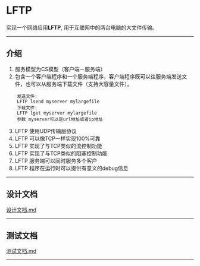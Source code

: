 # LFTP
实现一个网络应用**LFTP**, 用于互联网中的两台电脑的大文件传输。

---
## 介绍
1. 服务模型为CS模型（客户端－服务端）　
2. 包含一个客户端程序和一个服务端程序，客户端程序既可以往服务端发送文件，也可以从服务端下载文件（支持大容量文件）。
```
    发送文件:
    LFTP lsend myserver mylargefile
    下载文件:
    LFTP lget myserver mylargefile
    参数 myserver可以是url地址或者ip地址
```

3. LFTP 使用UDP传输层协议
4. LFTP 可以像TCP一样实现100%可靠
5. LFTP 实现了与TCP类似的流控制功能
6. LFTP 实现了与TCP类似的阻塞控制功能
7. LFTP 服务端可以同时服务多个客户
8. LFTP 程序在运行时可以提供有意义的debug信息

---
## 设计文档

[设计文档.md](./docs/Design-doc.md)

---
## 测试文档

[测试文档.md](./docs/Test-doc.md)

---
